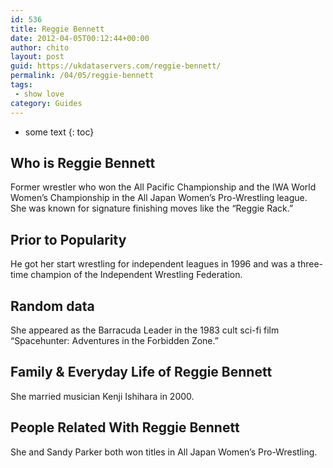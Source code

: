 ```yaml
---
id: 536
title: Reggie Bennett
date: 2012-04-05T00:12:44+00:00
author: chito
layout: post
guid: https://ukdataservers.com/reggie-bennett/
permalink: /04/05/reggie-bennett
tags:
 - show love
category: Guides
---
```


* some text
{: toc}
          
          
## Who is  Reggie Bennett
                  
                  
                  
Former wrestler who won the All Pacific Championship and the IWA World Women&#8217;s Championship in the All Japan Women&#8217;s Pro-Wrestling league. She was known for signature finishing moves like the &#8220;Reggie Rack.&#8221;
                  
                
                
                
## Prior to Popularity 
                  
                  
                  
He got her start wrestling for independent leagues in 1996 and was a three-time champion of the Independent Wrestling Federation.
                  
                
                
                
## Random data 
                  
                  
                  
She appeared as the Barracuda Leader in the 1983 cult sci-fi film &#8220;Spacehunter: Adventures in the Forbidden Zone.&#8221;
                  
                
                
                
## Family & Everyday Life of Reggie Bennett
                  
                  
                  
She married musician Kenji Ishihara in 2000.
                  
                
                
                
## People Related With  Reggie Bennett
                  
                  
                  
She and Sandy Parker both won titles in All Japan Women&#8217;s Pro-Wrestling.
                  
                
              
            
          
          
          
    
    
  
